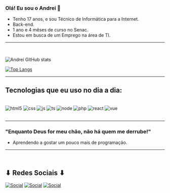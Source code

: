 ### Olá! Eu sou o Andrei 👋

- Tenho 17 anos, e sou Técnico de Informática para a Internet.
- Back-end.
- 1 ano e 4 mêses de curso no Senac.
- Estou em busca de um Emprego na área de TI.

<hr>
<br>

![Andrei GitHub stats](https://github-readme-stats.vercel.app/api?username=andreifer&show_icons=true&theme=tokyonight)

[![Top Langs](https://github-readme-stats.vercel.app/api/top-langs/?username=andreifer&layout=compact)](https://github.com/andreifer/github-readme-stats)

<hr>

## Tecnologias que eu uso no dia a dia:

<div style="display: inline_block"><br/>
    <img align="center" alt="html5" src="https://img.shields.io/badge/HTML5-E34F26?style=for-the-badge&logo=html5&logoColor=white" />
    <img align="center" alt="css" src="https://img.shields.io/badge/CSS3-1572B6?style=for-the-badge&logo=css3&logoColor=white" />
    <img align="center" alt="js" src="https://img.shields.io/badge/JavaScript-F7DF1E?style=for-the-badge&logo=javascript&logoColor=black" />
    <img align="center" alt="ts" src="https://img.shields.io/badge/TypeScript-007ACC?style=for-the-badge&logo=typescript&logoColor=white" />
    <img align="center" alt="node" src="https://img.shields.io/badge/Node.js-43853D?style=for-the-badge&logo=node.js&logoColor=white" />
    <img align="center" alt="php" src="https://img.shields.io/badge/PHP-777BB4?style=for-the-badge&logo=php&logoColor=white" />
    <img align="center" alt="react" src="https://img.shields.io/badge/React_Native-20232A?style=for-the-badge&logo=react&logoColor=61DAFB" />
    <img align="center" alt="vue" src="https://img.shields.io/badge/Vue.js-35495E?style=for-the-badge&logo=vue.js&logoColor=4FC08D" />
</div>

<br>

<hr>

### "Enquanto Deus for meu chão, não há quem me derrube!"

- Aprendendo a gostar um pouco mais de programação.

<hr>

<br>

## ⬇ Redes Sociais ⬇

[![Social](https://img.shields.io/badge/Twitter-1DA1F2?style=for-the-badge&logo=twitter&logoColor=white)](https://twitter.com/andreifer_16)
[![Social](https://img.shields.io/badge/Instagram-E4405F?style=for-the-badge&logo=instagram&logoColor=white)](https://www.instagram.com/andreifer_16/)
[![Social](https://img.shields.io/badge/LinkedIn-0077B5?style=for-the-badge&logo=linkedin&logoColor=white)](https://www.linkedin.com/in/andrei-fernandes-14b7aa233/)

<br>
